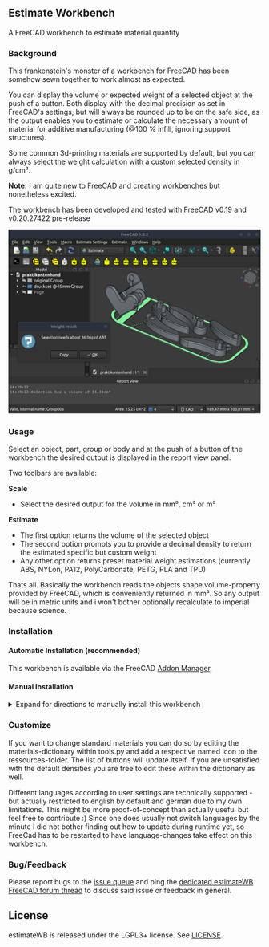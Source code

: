 ## Estimate Workbench 

A FreeCAD workbench to estimate material quantity

### Background
This frankenstein's monster of a workbench for FreeCAD has been somehow sewn together to work almost as expected.

You can display the volume or expected weight of a selected object at the push of a button. Both display with the decimal precision as set in FreeCAD's settings, but will always be rounded up to be on the safe side, as the output enables you to estimate or calculate the necessary amount of material for additive manufacturing (@100 % infill, ignoring support structures).

Some common 3d-printing materials are supported by default, but you can always select the weight calculation with a custom selected density in g/cm³.

**Note:** I am quite new to FreeCAD and creating workbenches but nonetheless excited.

The workbench has been developed and tested with FreeCAD v0.19 and v0.20.27422 pre-release

![screenshot](https://raw.githubusercontent.com/erroronline1/estimateWB/master/freecad/estimateWB/resources/screenshot.png)

### Usage

Select an object, part, group or body and at the push of a button of the workbench the desired output is displayed in the report view panel.

Two toolbars are available:

**Scale**
* Select the desired output for the volume in mm³, cm³ or m³

**Estimate**
* The first option returns the volume of the selected object
* The second option prompts you to provide a decimal density to return the estimated specific but custom weight
* Any other option returns preset material weight estimations (currently ABS, NYLon, PA12, PolyCarbonate, PETG, PLA and TPU)

Thats all. Basically the workbench reads the objects shape.volume-property provided by FreeCAD, which is conveniently returned in mm³. So any output will be in metric units and i won't bother optionally recalculate to imperial because science.

### Installation 

#### Automatic Installation (recommended)

This workbench is available via the FreeCAD [Addon Manager](https://wiki.freecad.org/Std_AddonMgr).

#### Manual Installation

<details>
<summary>Expand for directions to manually install this workbench</summary>

This workbench can be installed manually by adding the whole folder into the personal FreeCAD folder

- for Linux `/home/user/.local/share/FreeCAD/Mod/`
- for Windows `%APPDATA%\FreeCAD\Mod\` or `C:\Users\username\Appdata\Roaming\FreeCAD\Mod\`
- for Windows as portable app `wherever_stored\FreeCADPortable\Data\FreeCADAppData\Mod`
- for macOS `~/Library/Preferences/FreeCAD/Mod/`

Occasionally rename from estimateWB-master to estimateWB if downloaded as zip from github

</details>

### Customize

If you want to change standard materials you can do so by editing the materials-dictionary within tools.py and add a respective named icon to the ressources-folder. The list of buttons will update itself. If you are unsatisfied with the default densities you are free to edit these within the dictionary as well.

Different languages according to user settings are technically supported - but actually restricted to english by default and german due to my own limitations. This might be more proof-of-concept than actually useful but feel free to contribute :) Since one does usually not switch languages by the minute I did not bother finding out how to update during runtime yet, so FreeCad has to be restarted to have language-changes take effect on this workbench.

### Bug/Feedback

Please report bugs to the [issue queue](https://github.com/erroronline1/estimateWB/issues) and ping the [dedicated estimateWB FreeCAD forum thread](https://forum.freecadweb.org/viewtopic.php?f=22&t=67078) to discuss said issue or feedback in general.   

## License

estimateWB is released under the LGPL3+ license. See [LICENSE](LICENSE).
